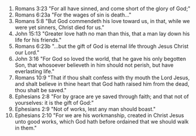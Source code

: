 1. Romans 3:23 "For all have sinned, and come short of the glory of God;"
2. Romans 6:23a "For the wages of sin is death..."
3. Romans 5:8 "But God commendeth his love toward us, in that, while we were yet sinners, Christ died for us."
4. John 15:13 "Greater love hath no man than this, that a man lay down his life for his friends."
5. Romans 6:23b "...but the gift of God is eternal life through Jesus Christ our Lord."
6. John 3:16 "For God so loved the world, that he gave his only begotten Son, that whosoever believeth in him should not perish, but have everlasting life."
7. Romans 10:9 "That if thou shalt confess with thy mouth the Lord Jesus, and shalt believe in thine heart that God hath raised him from the dead, thou shalt be saved."
8. Ephesians 2:8 "For by grace are ye saved through faith; and that not of yourselves: it is the gift of God:"
9. Ephesians 2:9 "Not of works, lest any man should boast."
10. Ephesians 2:10 "For we are his workmanship, created in Christ Jesus unto good works, which God hath before ordained that we should walk in them."
